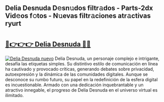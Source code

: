 ## Delia Desnuda D𝚎sn𝚞dos filtr𝚊dos - Parts-2dx Vid𝚎os f𝚘tos - N𝚞evas filtr𝚊ciones atr𝚊ctivas ryurt

# <h2><a href="http://mbbh9ao.tromn.icu/?c=Delia+Desnuda">🔗👉👉👉 Delia Desnuda 🔗🔗</a></h2>

[![Delia Desnuda nuevo](https://i.imgur.com/pEAQMta.gif)](http://mbbh9ao.tromn.icu/?c=Delia+Desnuda)
Delia Desnuda, un personaje complejo e intrigante, desafía las etiquetas simples. Su distintivo estilo de comunicación en línea ha cautivado y provocado críticas, generando debates sobre privacidad, autoexpresión y la dinámica de las comunidades digitales. Aunque se desconoce su rumbo futuro, su papel en la redefinición de la esfera digital es incuestionable. Armado con una dedicación inquebrantable y un atractivo innegable, el progreso de Delia Desnuda en el universo virtual es ilimitado.
